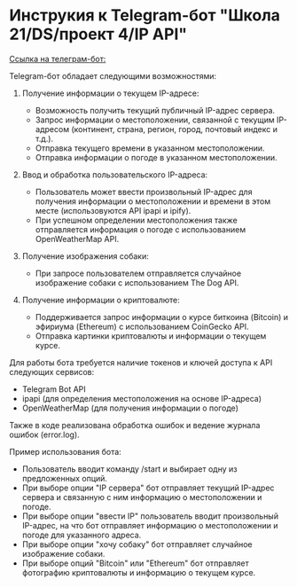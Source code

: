 # Инструкия к Telegram-бот "Школа 21/DS/проект 4/IP API"

[Ссылка на телеграм-бот:](https://t.me/shkola21_DS_ip_bot)


Telegram-бот обладает следующими возможностями:

1. Получение информации о текущем IP-адресе:
   - Возможность получить текущий публичный IP-адрес сервера.
   - Запрос информации о местоположении, связанной с текущим IP-адресом (континент, страна, регион, город, почтовый индекс и т.д.).
   - Отправка текущего времени в указанном местоположении.
   - Отправка информации о погоде в указанном местоположении.

2. Ввод и обработка пользовательского IP-адреса:
   - Пользователь может ввести произвольный IP-адрес для получения информации о местоположении и времени в этом месте (использовуются API ipapi и ipify).
   - При успешном определении местоположения также отправляется информация о погоде с использованием OpenWeatherMap API.

3. Получение изображения собаки:
   - При запросе пользователем отправляется случайное изображение собаки с использованием The Dog API.

4. Получение информации о криптовалюте:
   - Поддерживается запрос информации о курсе биткоина (Bitcoin) и эфириума (Ethereum) с использованием CoinGecko API.
   - Отправка картинки криптовалюты и информации о текущем курсе.

Для работы бота требуется наличие токенов и ключей доступа к API следующих сервисов:
- Telegram Bot API
- ipapi (для определения местоположения на основе IP-адреса)
- OpenWeatherMap (для получения информации о погоде)

Также в коде реализована обработка ошибок и ведение журнала ошибок (error.log).

Пример использования бота:
- Пользователь вводит команду /start и выбирает одну из предложенных опций.
- При выборе опции "IP сервера" бот отправляет текущий IP-адрес сервера и связанную с ним информацию о местоположении и погоде.
- При выборе опции "ввести IP" пользователь вводит произвольный IP-адрес, на что бот отправляет информацию о местоположении и погоде для указанного адреса.
- При выборе опции "хочу собаку" бот отправляет случайное изображение собаки.
- При выборе опций "Bitcoin" или "Ethereum" бот отправляет фотографию криптовалюты и информацию о текущем курсе.
